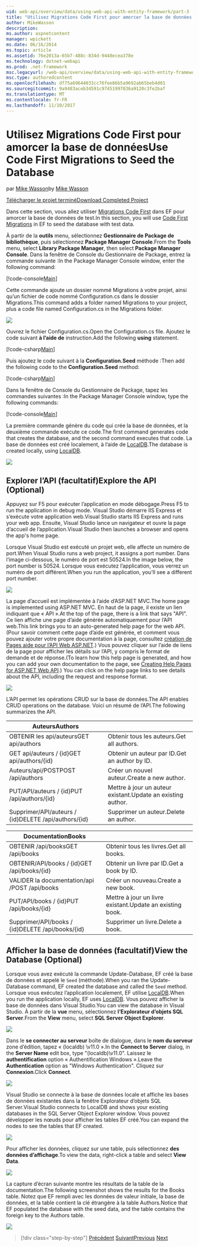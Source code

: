 ```yaml
---
uid: web-api/overview/data/using-web-api-with-entity-framework/part-3
title: "Utilisez Migrations Code First pour amorcer la base de données | Documents Microsoft"
author: MikeWasson
description: 
ms.author: aspnetcontent
manager: wpickett
ms.date: 06/16/2014
ms.topic: article
ms.assetid: 76e2013a-65b7-488c-834d-9448ecea378e
ms.technology: dotnet-webapi
ms.prod: .net-framework
msc.legacyurl: /web-api/overview/data/using-web-api-with-entity-framework/part-3
msc.type: authoredcontent
ms.openlocfilehash: df75a69644033cc76fee86b5a9692ab65beb4d01
ms.sourcegitcommit: 9a9483aceb34591c97451997036a9120c3fe2baf
ms.translationtype: MT
ms.contentlocale: fr-FR
ms.lasthandoff: 11/10/2017
---
```

<a name="use-code-first-migrations-to-seed-the-database"></a><span data-ttu-id="15153-102">Utilisez Migrations Code First pour amorcer la base de données</span><span class="sxs-lookup"><span data-stu-id="15153-102">Use Code First Migrations to Seed the Database</span></span>
====================
<span data-ttu-id="15153-103">par [Mike Wasson](https://github.com/MikeWasson)</span><span class="sxs-lookup"><span data-stu-id="15153-103">by [Mike Wasson](https://github.com/MikeWasson)</span></span>

[<span data-ttu-id="15153-104">Télécharger le projet terminé</span><span class="sxs-lookup"><span data-stu-id="15153-104">Download Completed Project</span></span>](https://github.com/MikeWasson/BookService)

<span data-ttu-id="15153-105">Dans cette section, vous allez utiliser [Migrations Code First](https://msdn.microsoft.com/en-us/data/jj591621) dans EF pour amorcer la base de données de test.</span><span class="sxs-lookup"><span data-stu-id="15153-105">In this section, you will use [Code First Migrations](https://msdn.microsoft.com/en-us/data/jj591621) in EF to seed the database with test data.</span></span>

<span data-ttu-id="15153-106">À partir de la **outils** menu, sélectionnez **Gestionnaire de Package de bibliothèque**, puis sélectionnez **Package Manager Console**.</span><span class="sxs-lookup"><span data-stu-id="15153-106">From the **Tools** menu, select **Library Package Manager**, then select **Package Manager Console**.</span></span> <span data-ttu-id="15153-107">Dans la fenêtre de Console du Gestionnaire de Package, entrez la commande suivante :</span><span class="sxs-lookup"><span data-stu-id="15153-107">In the Package Manager Console window, enter the following command:</span></span>

[!code-console[Main](part-3/samples/sample1.cmd)]

<span data-ttu-id="15153-108">Cette commande ajoute un dossier nommé Migrations à votre projet, ainsi qu’un fichier de code nommé Configuration.cs dans le dossier Migrations.</span><span class="sxs-lookup"><span data-stu-id="15153-108">This command adds a folder named Migrations to your project, plus a code file named Configuration.cs in the Migrations folder.</span></span>

![](part-3/_static/image1.png)

<span data-ttu-id="15153-109">Ouvrez le fichier Configuration.cs.</span><span class="sxs-lookup"><span data-stu-id="15153-109">Open the Configuration.cs file.</span></span> <span data-ttu-id="15153-110">Ajoutez le code suivant **à l’aide de** instruction.</span><span class="sxs-lookup"><span data-stu-id="15153-110">Add the following **using** statement.</span></span>

[!code-csharp[Main](part-3/samples/sample2.cs)]

<span data-ttu-id="15153-111">Puis ajoutez le code suivant à la **Configuration.Seed** méthode :</span><span class="sxs-lookup"><span data-stu-id="15153-111">Then add the following code to the **Configuration.Seed** method:</span></span>

[!code-csharp[Main](part-3/samples/sample3.cs)]

<span data-ttu-id="15153-112">Dans la fenêtre de Console du Gestionnaire de Package, tapez les commandes suivantes :</span><span class="sxs-lookup"><span data-stu-id="15153-112">In the Package Manager Console window, type the following commands:</span></span>

[!code-console[Main](part-3/samples/sample4.cmd)]

<span data-ttu-id="15153-113">La première commande génère du code qui crée la base de données, et la deuxième commande exécute ce code.</span><span class="sxs-lookup"><span data-stu-id="15153-113">The first command generates code that creates the database, and the second command executes that code.</span></span> <span data-ttu-id="15153-114">La base de données est créé localement, à l’aide de [LocalDB](https://msdn.microsoft.com/en-us/library/hh510202.aspx).</span><span class="sxs-lookup"><span data-stu-id="15153-114">The database is created locally, using [LocalDB](https://msdn.microsoft.com/en-us/library/hh510202.aspx).</span></span>

![](part-3/_static/image2.png)

## <a name="explore-the-api-optional"></a><span data-ttu-id="15153-115">Explorer l’API (facultatif)</span><span class="sxs-lookup"><span data-stu-id="15153-115">Explore the API (Optional)</span></span>

<span data-ttu-id="15153-116">Appuyez sur F5 pour exécuter l’application en mode débogage.</span><span class="sxs-lookup"><span data-stu-id="15153-116">Press F5 to run the application in debug mode.</span></span> <span data-ttu-id="15153-117">Visual Studio démarre IIS Express et s’exécute votre application web.</span><span class="sxs-lookup"><span data-stu-id="15153-117">Visual Studio starts IIS Express and runs your web app.</span></span> <span data-ttu-id="15153-118">Ensuite, Visual Studio lance un navigateur et ouvre la page d’accueil de l’application.</span><span class="sxs-lookup"><span data-stu-id="15153-118">Visual Studio then launches a browser and opens the app's home page.</span></span>

<span data-ttu-id="15153-119">Lorsque Visual Studio est exécuté un projet web, elle affecte un numéro de port.</span><span class="sxs-lookup"><span data-stu-id="15153-119">When Visual Studio runs a web project, it assigns a port number.</span></span> <span data-ttu-id="15153-120">Dans l’image ci-dessous, le numéro de port est 50524.</span><span class="sxs-lookup"><span data-stu-id="15153-120">In the image below, the port number is 50524.</span></span> <span data-ttu-id="15153-121">Lorsque vous exécutez l’application, vous verrez un numéro de port différent.</span><span class="sxs-lookup"><span data-stu-id="15153-121">When you run the application, you'll see a different port number.</span></span>

![](part-3/_static/image3.png)

<span data-ttu-id="15153-122">La page d’accueil est implémentée à l’aide d’ASP.NET MVC.</span><span class="sxs-lookup"><span data-stu-id="15153-122">The home page is implemented using ASP.NET MVC.</span></span> <span data-ttu-id="15153-123">En haut de la page, il existe un lien indiquant que « API ».</span><span class="sxs-lookup"><span data-stu-id="15153-123">At the top of the page, there is a link that says "API".</span></span> <span data-ttu-id="15153-124">Ce lien affiche une page d’aide générée automatiquement pour l’API web.</span><span class="sxs-lookup"><span data-stu-id="15153-124">This link brings you to an auto-generated help page for the web API.</span></span> <span data-ttu-id="15153-125">(Pour savoir comment cette page d’aide est générée, et comment vous pouvez ajouter votre propre documentation à la page, consultez [création de Pages aide pour l’API Web ASP.NET](../../getting-started-with-aspnet-web-api/creating-api-help-pages.md).) Vous pouvez cliquer sur l’aide de liens de la page pour afficher les détails sur l’API, y compris le format de demande et de réponse.</span><span class="sxs-lookup"><span data-stu-id="15153-125">(To learn how this help page is generated, and how you can add your own documentation to the page, see [Creating Help Pages for ASP.NET Web API](../../getting-started-with-aspnet-web-api/creating-api-help-pages.md).) You can click on the help page links to see details about the API, including the request and response format.</span></span>

![](part-3/_static/image4.png)

<span data-ttu-id="15153-126">L’API permet les opérations CRUD sur la base de données.</span><span class="sxs-lookup"><span data-stu-id="15153-126">The API enables CRUD operations on the database.</span></span> <span data-ttu-id="15153-127">Voici un résumé de l’API.</span><span class="sxs-lookup"><span data-stu-id="15153-127">The following summarizes the API.</span></span>

| <span data-ttu-id="15153-128">Auteurs</span><span class="sxs-lookup"><span data-stu-id="15153-128">Authors</span></span> |  |
| --- | -- |
| <span data-ttu-id="15153-129">OBTENIR les api/auteurs</span><span class="sxs-lookup"><span data-stu-id="15153-129">GET api/authors</span></span> | <span data-ttu-id="15153-130">Obtenir tous les auteurs.</span><span class="sxs-lookup"><span data-stu-id="15153-130">Get all authors.</span></span> |
| <span data-ttu-id="15153-131">GET api/auteurs / {id}</span><span class="sxs-lookup"><span data-stu-id="15153-131">GET api/authors/{id}</span></span> | <span data-ttu-id="15153-132">Obtenir un auteur par ID.</span><span class="sxs-lookup"><span data-stu-id="15153-132">Get an author by ID.</span></span> |
| <span data-ttu-id="15153-133">Auteurs/api/POST</span><span class="sxs-lookup"><span data-stu-id="15153-133">POST /api/authors</span></span> | <span data-ttu-id="15153-134">Créer un nouvel auteur.</span><span class="sxs-lookup"><span data-stu-id="15153-134">Create a new author.</span></span> |
| <span data-ttu-id="15153-135">PUT/API/auteurs / {id}</span><span class="sxs-lookup"><span data-stu-id="15153-135">PUT /api/authors/{id}</span></span> | <span data-ttu-id="15153-136">Mettre à jour un auteur existant.</span><span class="sxs-lookup"><span data-stu-id="15153-136">Update an existing author.</span></span> |
| <span data-ttu-id="15153-137">Supprimer/API/auteurs / {id}</span><span class="sxs-lookup"><span data-stu-id="15153-137">DELETE /api/authors/{id}</span></span> | <span data-ttu-id="15153-138">Supprimer un auteur.</span><span class="sxs-lookup"><span data-stu-id="15153-138">Delete an author.</span></span> |

| <span data-ttu-id="15153-139">Documentation</span><span class="sxs-lookup"><span data-stu-id="15153-139">Books</span></span> |  |
| --- | -- |
| <span data-ttu-id="15153-140">OBTENIR /api/books</span><span class="sxs-lookup"><span data-stu-id="15153-140">GET /api/books</span></span> | <span data-ttu-id="15153-141">Obtenir tous les livres.</span><span class="sxs-lookup"><span data-stu-id="15153-141">Get all books.</span></span> |
| <span data-ttu-id="15153-142">OBTENIR/API/books / {id}</span><span class="sxs-lookup"><span data-stu-id="15153-142">GET /api/books/{id}</span></span> | <span data-ttu-id="15153-143">Obtenir un livre par ID.</span><span class="sxs-lookup"><span data-stu-id="15153-143">Get a book by ID.</span></span> |
| <span data-ttu-id="15153-144">VALIDER la documentation/api /</span><span class="sxs-lookup"><span data-stu-id="15153-144">POST /api/books</span></span> | <span data-ttu-id="15153-145">Créer un nouveau.</span><span class="sxs-lookup"><span data-stu-id="15153-145">Create a new book.</span></span> |
| <span data-ttu-id="15153-146">PUT/API/books / {id}</span><span class="sxs-lookup"><span data-stu-id="15153-146">PUT /api/books/{id}</span></span> | <span data-ttu-id="15153-147">Mettre à jour un livre existant.</span><span class="sxs-lookup"><span data-stu-id="15153-147">Update an existing book.</span></span> |
| <span data-ttu-id="15153-148">Supprimer/API/books / {id}</span><span class="sxs-lookup"><span data-stu-id="15153-148">DELETE /api/books/{id}</span></span> | <span data-ttu-id="15153-149">Supprimer un livre.</span><span class="sxs-lookup"><span data-stu-id="15153-149">Delete a book.</span></span> |

## <a name="view-the-database-optional"></a><span data-ttu-id="15153-150">Afficher la base de données (facultatif)</span><span class="sxs-lookup"><span data-stu-id="15153-150">View the Database (Optional)</span></span>

<span data-ttu-id="15153-151">Lorsque vous avez exécuté la commande Update-Database, EF créé la base de données et appelé le `Seed` (méthode).</span><span class="sxs-lookup"><span data-stu-id="15153-151">When you ran the Update-Database command, EF created the database and called the `Seed` method.</span></span> <span data-ttu-id="15153-152">Lorsque vous exécutez l’application localement, EF utilise [LocalDB](https://blogs.msdn.com/b/sqlexpress/archive/2011/07/12/introducing-localdb-a-better-sql-express.aspx).</span><span class="sxs-lookup"><span data-stu-id="15153-152">When you run the application locally, EF uses [LocalDB](https://blogs.msdn.com/b/sqlexpress/archive/2011/07/12/introducing-localdb-a-better-sql-express.aspx).</span></span> <span data-ttu-id="15153-153">Vous pouvez afficher la base de données dans Visual Studio.</span><span class="sxs-lookup"><span data-stu-id="15153-153">You can view the database in Visual Studio.</span></span> <span data-ttu-id="15153-154">À partir de la **vue** menu, sélectionnez **l’Explorateur d’objets SQL Server**.</span><span class="sxs-lookup"><span data-stu-id="15153-154">From the **View** menu, select **SQL Server Object Explorer**.</span></span>

![](part-3/_static/image5.png)

<span data-ttu-id="15153-155">Dans le **se connecter au serveur** boîte de dialogue, dans le **nom du serveur** zone d’édition, tapez « (localdb) \v11.0 ».</span><span class="sxs-lookup"><span data-stu-id="15153-155">In the **Connect to Server** dialog, in the **Server Name** edit box, type "(localdb)\v11.0".</span></span> <span data-ttu-id="15153-156">Laissez le **authentification** option « Authentification Windows ».</span><span class="sxs-lookup"><span data-stu-id="15153-156">Leave the **Authentication** option as "Windows Authentication".</span></span> <span data-ttu-id="15153-157">Cliquez sur **Connexion**.</span><span class="sxs-lookup"><span data-stu-id="15153-157">Click **Connect**.</span></span>

![](part-3/_static/image6.png)

<span data-ttu-id="15153-158">Visual Studio se connecte à la base de données locale et affiche les bases de données existantes dans la fenêtre Explorateur d’objets SQL Server.</span><span class="sxs-lookup"><span data-stu-id="15153-158">Visual Studio connects to LocalDB and shows your existing databases in the SQL Server Object Explorer window.</span></span> <span data-ttu-id="15153-159">Vous pouvez développer les nœuds pour afficher les tables EF créé.</span><span class="sxs-lookup"><span data-stu-id="15153-159">You can expand the nodes to see the tables that EF created.</span></span>

![](part-3/_static/image7.png)

<span data-ttu-id="15153-160">Pour afficher les données, cliquez sur une table, puis sélectionnez **des données d’affichage**.</span><span class="sxs-lookup"><span data-stu-id="15153-160">To view the data, right-click a table and select **View Data**.</span></span>

![](part-3/_static/image8.png)

<span data-ttu-id="15153-161">La capture d’écran suivante montre les résultats de la table de la documentation.</span><span class="sxs-lookup"><span data-stu-id="15153-161">The following screenshot shows the results for the Books table.</span></span> <span data-ttu-id="15153-162">Notez que EF rempli avec les données de valeur initiale, la base de données, et la table contient la clé étrangère à la table Authors.</span><span class="sxs-lookup"><span data-stu-id="15153-162">Notice that EF populated the database with the seed data, and the table contains the foreign key to the Authors table.</span></span>

![](part-3/_static/image9.png)

>[!div class="step-by-step"]
<span data-ttu-id="15153-163">[Précédent](part-2.md)
[Suivant](part-4.md)</span><span class="sxs-lookup"><span data-stu-id="15153-163">[Previous](part-2.md)
[Next](part-4.md)</span></span>
